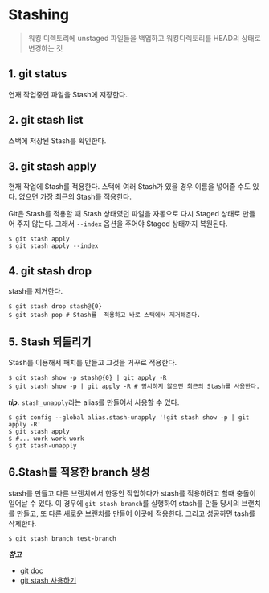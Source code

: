# Stashing

> 워킹 디렉토리에 unstaged 파일들을 백업하고 워킹디렉토리를 HEAD의 상태로 변경하는 것

## 1. git status
연재 작업중인 파일을 Stash에 저장한다.

## 2. git stash list
스택에 저장된 Stash를 확인한다.

## 3. git stash apply
현재 작업에 Stash를 적용한다. 스택에 여러 Stash가 있을 경우 이름을 넣어줄 수도 있다. 없으면 가장 최근의 Stash를 적용한다.

Git은 Stash를 적용할 때 Stash 상태였던 파일을 자동으로 다시 Staged 상태로 만들어 주지 않는다. 그래서 `--index` 옵션을 주어야 Staged 상태까지 복원된다.

```
$ git stash apply
$ git stash apply --index
```

## 4. git stash drop
stash를 제거한다.

```
$ git stash drop stash@{0}
$ git stash pop # Stash를  적용하고 바로 스택에서 제거해준다.
```

## 5. Stash 되돌리기
Stash를 이용해서 패치를 만들고 그것을 거꾸로 적용한다.

```
$ git stash show -p stash@{0} | git apply -R
$ git stash show -p | git apply -R # 명시하지 않으면 최근의 Stash를 사용한다.
```

**_tip._** `stash_unapply`라는 alias를 만들어서 사용할 수 있다.
```
$ git config --global alias.stash-unapply '!git stash show -p | git apply -R'
$ git stash apply
$ #... work work work
$ git stash-unapply
```

## 6.Stash를 적용한 branch 생성
stash를 만들고 다른 브랜치에서 한동안 작업하다가 stash를 적용하려고 할때 충돌이 일어날 수 있다. 이 경우에 `git stash branch`를 실행하여 stash를 만들 당시의 브랜치를 만들고, 또 다른 새로운 브랜치를 만들어 이곳에 적용한다. 그리고 성공하면 tash를 삭제한다.

```
$ git stash branch test-branch
```



**_참고_**
- [git doc](https://git-scm.com/book/ko/v1/Git-%EB%8F%84%EA%B5%AC-Stashing)
- [git stash 사용하기](https://blog.outsider.ne.kr/788)
